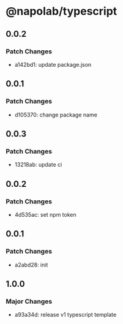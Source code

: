 # @napolab/typescript

## 0.0.2

### Patch Changes

- a142bd1: update package.json

## 0.0.1

### Patch Changes

- d105370: change package name

## 0.0.3

### Patch Changes

- 13218ab: update ci

## 0.0.2

### Patch Changes

- 4d535ac: set npm token

## 0.0.1

### Patch Changes

- a2abd28: init

## 1.0.0

### Major Changes

- a93a34d: release v1 typescript template
